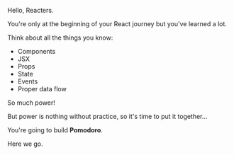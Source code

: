 
Hello, Reacters.

  

You're only at the beginning of your React journey but you've learned a lot.

  

Think about all the things you know:

-   Components
-   JSX
-   Props
-   State
-   Events
-   Proper data flow

  

So much power!

  

But power is nothing without practice, so it's time to put it together...

  

You're going to build **Pomodoro**.

  

Here we go.
